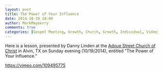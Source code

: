 ```yaml
---
layout: post
title: The Power of Your Influence
date: 2014-10-19 18:00
author: MarkMayberry
comments: true
categories: [Gospel Meeting, Growth, Church, Growth, Individual, Video]
---
```

Here is a lesson, presented by Danny Linden at the <a href="http://www.ascoc.org/">Adoue Street Church of Christ</a> in Alvin, TX on Sunday evening (10/19/2014), entitled “The Power of Your Influence.”

https://vimeo.com/109495775
